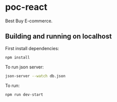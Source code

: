 # poc-react

Best Buy E-commerce.

## Building and running on localhost

First install dependencies:

```sh
npm install
```

To run json server:

```sh
json-server --watch db.json
```

To run:

```sh
npm run dev-start
```


